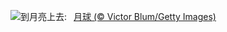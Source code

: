 ![](https://www.bing.com/th?id=OHR.MineralMoon_ZH-CN2555749456_UHD.jpg&w=1000)到月亮上去:&nbsp;&ensp;[月球 (© Victor Blum/Getty Images)](https://www.bing.com/th?id=OHR.MineralMoon_ZH-CN2555749456_UHD.jpg)
<br><br/>
